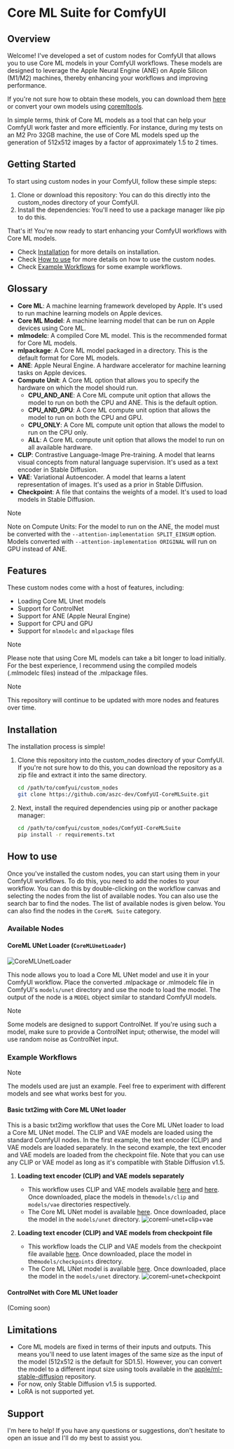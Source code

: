 # Core ML Suite for ComfyUI

## Overview

Welcome! I've developed a set of custom nodes for ComfyUI that allows you to use Core ML models in your ComfyUI
workflows.
These models are designed to leverage the Apple Neural Engine (ANE) on Apple Silicon (M1/M2) machines, 
thereby enhancing your workflows and improving performance.

If you're not sure how to obtain these models, you can download them
[here](https://huggingface.co/coreml-community) or convert your own models using
[coremltools](https://github.com/apple/ml-stable-diffusion).

In simple terms, think of Core ML models as a tool that can help your ComfyUI work faster and more efficiently.
For instance, during my tests on an M2 Pro 32GB machine,
the use of Core ML models sped up the generation of 512x512 images by a factor
of approximately 1.5 to 2 times.

## Getting Started

To start using custom nodes in your ComfyUI, follow these simple steps:

1. Clone or download this repository: You can do this directly into the custom_nodes directory of your ComfyUI.
2. Install the dependencies: You'll need to use a package manager like pip to do this.

That's it! You're now ready to start enhancing your ComfyUI workflows with Core ML models.
- Check [Installation](#installation) for more details on installation.
- Check [How to use](#how-to-use) for more details on how to use the custom nodes.
- Check [Example Workflows](#example-workflows) for some example workflows.


## Glossary

- **Core ML**: A machine learning framework developed by Apple. It's used to run machine learning models on Apple
  devices.
- **Core ML Model**: A machine learning model that can be run on Apple devices using Core ML.
- **mlmodelc**: A compiled Core ML model. This is the recommended format for Core ML models.
- **mlpackage**: A Core ML model packaged in a directory. This is the default format for Core ML models.
- **ANE**: Apple Neural Engine. A hardware accelerator for machine learning tasks on Apple devices.
- **Compute Unit**: A Core ML option that allows you to specify the hardware on which the model should run.
  - **CPU_AND_ANE**: A Core ML compute unit option that allows the model to run on both the CPU and ANE. This is the
    default option.
  - **CPU_AND_GPU**: A Core ML compute unit option that allows the model to run on both the CPU and GPU.
  - **CPU_ONLY**: A Core ML compute unit option that allows the model to run on the CPU only.
  - **ALL**: A Core ML compute unit option that allows the model to run on all available hardware.
- **CLIP**: Contrastive Language-Image Pre-training. A model that learns visual concepts from natural language 
  supervision. It's used as a text encoder in Stable Diffusion.
- **VAE**: Variational Autoencoder. A model that learns a latent representation of images. It's used as a prior in 
  Stable Diffusion.
- **Checkpoint**: A file that contains the weights of a model. It's used to load models in Stable Diffusion.

> [!NOTE]
> Note on Compute Units:
> For the model to run on the ANE, the model must be converted with the `--attention-implementation SPLIT_EINSUM` option.
> Models converted with `--attention-implementation ORIGINAL` will run on GPU instead of ANE.

## Features
These custom nodes come with a host of features, including:
- Loading Core ML Unet models
- Support for ControlNet
- Support for ANE (Apple Neural Engine)
- Support for CPU and GPU
- Support for `mlmodelc` and `mlpackage` files

> [!NOTE]
> Please note that using Core ML models can take a bit longer to load initially. 
> For the best experience, I recommend using the compiled models 
> (.mlmodelc files) instead of the .mlpackage files.

> [!NOTE]  
> This repository will continue to be updated with more nodes and features over time.

## Installation

The installation process is simple!

1. Clone this repository into the custom_nodes directory of your ComfyUI. If you're not sure how to do this, you can
   download the repository as a zip file and extract it into the same directory.
    ```bash
    cd /path/to/comfyui/custom_nodes
    git clone https://github.com/aszc-dev/ComfyUI-CoreMLSuite.git
    ```
2. Next, install the required dependencies using pip or another package manager:

    ```bash
    cd /path/to/comfyui/custom_nodes/ComfyUI-CoreMLSuite
    pip install -r requirements.txt
    ```

## How to use

Once you've installed the custom nodes, you can start using them in your ComfyUI workflows.
To do this, you need to add the nodes to your workflow. You can do this by double-clicking on the workflow canvas and
selecting the nodes from the list of available nodes. You can also use the search bar to find the nodes.
The list of available nodes is given below. You can also find the nodes in the `CoreML Suite` category.

### Available Nodes

#### CoreML UNet Loader (`CoreMLUnetLoader`)

![CoreMLUnetLoader](https://github.com/aszc-dev/ComfyUI-CoreMLSuite/assets/24932801/2bd10f73-4103-4860-894c-b6a6e56c6546)

This node allows you to load a Core ML UNet model and use it in your ComfyUI workflow. Place the converted
.mlpackage or .mlmodelc file in ComfyUI's `models/unet` directory and use the node to load the model. The output of the
node is a `MODEL` object similar to standard ComfyUI models.
> [!NOTE]  
> Some models are designed to support ControlNet. If you're using such a model,
> make sure to provide a ControlNet input; otherwise, the model will use random noise as ControlNet input.

### Example Workflows

> [!NOTE]
> The models used are just an example. Feel free to experiment with different models and see what works best for you.


#### Basic txt2img with Core ML UNet loader
This is a basic txt2img workflow that uses the Core ML UNet loader to load a Core ML UNet model. The CLIP and VAE models
are loaded using the standard ComfyUI nodes. In the first example, the text encoder (CLIP) and VAE models are loaded 
separately. In the second example, the text encoder and VAE models are loaded from the checkpoint file. Note that you can use any CLIP or VAE model
as long as it's compatible with Stable Diffusion v1.5.

1. **Loading text encoder (CLIP) and VAE models separately**
   - This workflow uses CLIP and VAE models available
   [here](https://huggingface.co/runwayml/stable-diffusion-v1-5/blob/main/text_encoder/model.safetensors) and 
   [here](https://huggingface.co/runwayml/stable-diffusion-v1-5/blob/main/vae/diffusion_pytorch_model.safetensors). 
   Once downloaded, place the models in the`models/clip` and `models/vae` directories respectively. 
   - The Core ML UNet model is available 
   [here](https://huggingface.co/coreml-community/coreml-stable-diffusion-v1-5_cn/blob/main/split_einsum/stable-diffusion-_v1-5_split-einsum_cn.zip).
   Once downloaded, place the model in the `models/unet` directory.
![coreml-unet+clip+vae](https://github.com/aszc-dev/ComfyUI-CoreMLSuite/assets/24932801/ff7b8d75-37ea-4da9-a258-829edd6eb1b7)


2. **Loading text encoder (CLIP) and VAE models from checkpoint file**
   - This workflow loads the CLIP and VAE models from the checkpoint file available
   [here](https://huggingface.co/runwayml/stable-diffusion-v1-5/blob/main/v1-5-pruned-emaonly.safetensors). 
   Once downloaded, place the model in the`models/checkpoints` directory.
   - The Core ML UNet model is available 
   [here](https://huggingface.co/coreml-community/coreml-stable-diffusion-v1-5_cn/blob/main/split_einsum/stable-diffusion-_v1-5_split-einsum_cn.zip). 
   Once downloaded, place the model in the `models/unet` directory.
![coreml-unet+checkpoint](https://github.com/aszc-dev/ComfyUI-CoreMLSuite/assets/24932801/0c8b4f65-9bde-4b0d-936b-5bb27023d2ce)


#### ControlNet with Core ML UNet loader 

(Coming soon)

## Limitations

- Core ML models are fixed in terms of their inputs and outputs. 
This means you'll need to use latent images of the same size as the input of the model (512x512 is the default for SD1.5). 
However, you can convert the model to a different input size using tools available 
in the [apple/ml-stable-diffusion](https://github.com/apple/ml-stable-diffusion) repository.
- For now, only Stable Diffusion v1.5 is supported.
- LoRA is not supported yet.

[^1]: Unless [EnumeratedShapes](https://apple.github.io/coremltools/docs-guides/source/flexible-inputs.html#select-from-predetermined-shapes)
is used during conversion. Needs more testing.

## Support

I'm here to help! If you have any questions or suggestions, don't hesitate to open an issue and I'll do my best 
to assist you.
